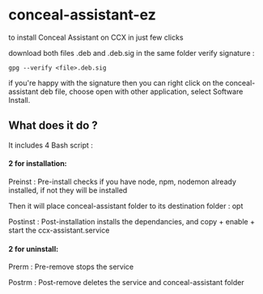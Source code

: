 # conceal-assistant-ez #

to install Conceal Assistant on CCX in just few clicks

download both files .deb and .deb.sig in the same folder
verify signature :
```
gpg --verify <file>.deb.sig
```
if you're happy with the signature
then you can right click on the conceal-assistant deb file,
choose open with other application, select Software Install.

## What does it do ? ##
It includes 4 Bash script :

#### 2 for installation:

Preinst : Pre-install checks if you have node, npm, nodemon already installed, if not they will be installed

  Then it will place conceal-assistant folder to its destination folder : opt

Postinst : Post-installation installs the dependancies, and copy + enable + start the ccx-assistant.service

#### 2 for uninstall:

Prerm : Pre-remove stops the service

Postrm : Post-remove deletes the service and conceal-assistant folder

